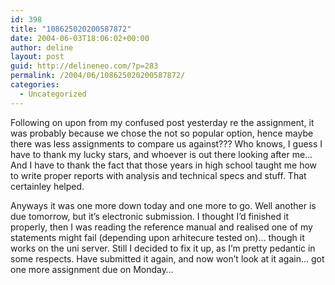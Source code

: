 ```yaml
---
id: 398
title: "108625020200587872"
date: 2004-06-03T18:06:02+00:00
author: deline
layout: post
guid: http://delineneo.com/?p=283
permalink: /2004/06/108625020200587872/
categories:
  - Uncategorized
---
```

Following on upon from my confused post yesterday re the assignment, it was probably because we chose the not so popular option, hence maybe there was less assignments to compare us against??? Who knows, I guess I have to thank my lucky stars, and whoever is out there looking after me&#8230; And I have to thank the fact that those years in high school taught me how to write proper reports with analysis and technical specs and stuff. That certainley helped.

Anyways it was one more down today and one more to go. Well another is due tomorrow, but it&#8217;s electronic submission. I thought I&#8217;d finished it properly, then I was reading the reference manual and realised one of my statements might fail (depending upon arhitecure tested on)&#8230; though it works on the uni server. Still I decided to fix it up, as I&#8217;m pretty pedantic in some respects. Have submitted it again, and now won&#8217;t look at it again&#8230; got one more assignment due on Monday&#8230;
